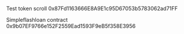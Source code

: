 Test token scroll
0x87Fd1163666E8A9E1c95D67053b5783062ad71FF

Simpleflashloan contract
0x9b07EF9766e152F2559Ead1593F9eB5f358E3956
